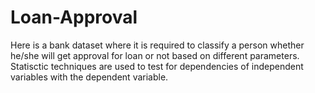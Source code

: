 # Loan-Approval
Here is a bank dataset where it is required to classify a person whether he/she will get approval for loan or not based on different parameters.
Statisctic techniques are used to test for dependencies of independent variables with the dependent variable.


